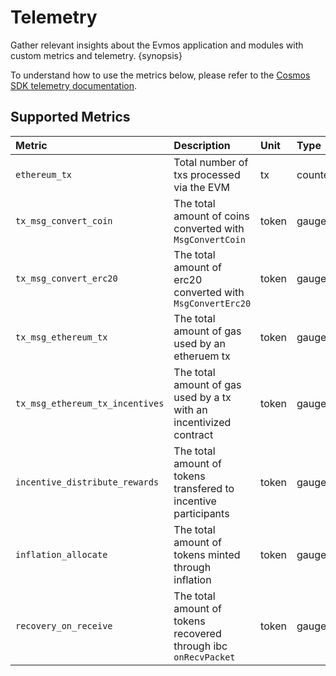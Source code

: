 <!--
order: 3
-->

# Telemetry

Gather relevant insights about the Evmos application and modules with custom metrics and telemetry. {synopsis}

To understand how to use the metrics below, please refer to the [Cosmos SDK telemetry documentation](https://docs.cosmos.network/master/core/telemetry.html).

## Supported Metrics

| Metric                          | Description                                                        | Unit  | Type    |
| :------------------------------ | :----------------------------------------------------------------- | :---- | :------ |
| `ethereum_tx`                   | Total number of txs processed via the EVM                          | tx    | counter |
| `tx_msg_convert_coin`           | The total amount of coins converted with `MsgConvertCoin`          | token | gauge   |
| `tx_msg_convert_erc20`          | The total amount of erc20 converted with `MsgConvertErc20`         | token | gauge   |
| `tx_msg_ethereum_tx`            | The total amount of gas used by an etheruem tx                     | token | gauge   |
| `tx_msg_ethereum_tx_incentives` | The total amount of gas used by a tx with an incentivized contract | token | gauge   |
| `incentive_distribute_rewards`  | The total amount of tokens transfered to incentive participants    | token | gauge   |
| `inflation_allocate`            | The total amount of tokens minted through inflation                | token | gauge   |
| `recovery_on_receive`           | The total amount of tokens recovered through ibc `onRecvPacket`    | token | gauge   |